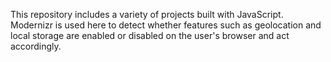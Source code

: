This repository includes a variety of projects built with JavaScript. Modernizr is used here to detect whether features such as geolocation and local storage are enabled or disabled on the user's browser and act accordingly. 
